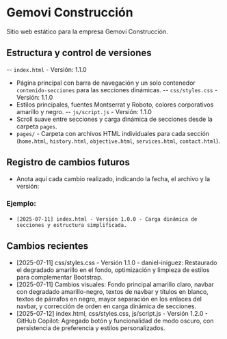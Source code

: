 # Gemovi Construcción
Sitio web estático para la empresa Gemovi Construcción.

## Estructura y control de versiones

-- `index.html` - Versión: 1.1.0
  - Página principal con barra de navegación y un solo contenedor `contenido-secciones` para las secciones dinámicas.
-- `css/styles.css` - Versión: 1.1.0
  - Estilos principales, fuentes Montserrat y Roboto, colores corporativos amarillo y negro.
-- `js/script.js` - Versión: 1.1.0
  - Scroll suave entre secciones y carga dinámica de secciones desde la carpeta `pages`.
- `pages/` - Carpeta con archivos HTML individuales para cada sección (`home.html`, `history.html`, `objective.html`, `services.html`, `contact.html`).


## Registro de cambios futuros

- Anota aquí cada cambio realizado, indicando la fecha, el archivo y la versión:

### Ejemplo:
- `[2025-07-11] index.html - Versión 1.0.0 - Carga dinámica de secciones y estructura simplificada.`

## Cambios recientes

- [2025-07-11] css/styles.css - Versión 1.1.0 - daniel-iniguez: Restaurado el degradado amarillo en el fondo, optimización y limpieza de estilos para complementar Bootstrap.
- [2025-07-11] Cambios visuales: Fondo principal amarillo claro, navbar con degradado amarillo-negro, textos de navbar y títulos en blanco, textos de párrafos en negro, mayor separación en los enlaces del navbar, y corrección de orden en carga dinámica de secciones.
 - [2025-07-12] index.html, css/styles.css, js/script.js - Versión 1.2.0 - GitHub Copilot: Agregado botón y funcionalidad de modo oscuro, con persistencia de preferencia y estilos personalizados.

